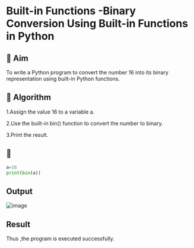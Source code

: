 # Built-in Functions -Binary Conversion Using Built-in Functions in Python
## 🎯 Aim
To write a Python program to convert the number 16 into its binary representation using built-in Python functions.

## 🧠 Algorithm
1.Assign the value 16 to a variable a. 

2.Use the built-in bin() function to convert the number to binary.

3.Print the result.

## 🧾 
```python
a=16
print(bin(a))
```

## Output

![image](https://github.com/user-attachments/assets/36071fa4-e025-49eb-9574-a8cf353e4408)


## Result
Thus ,the program is executed successfully.
